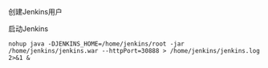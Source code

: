 创建Jenkins用户



启动Jenkins

```
nohup java -DJENKINS_HOME=/home/jenkins/root -jar /home/jenkins/jenkins.war --httpPort=30888 > /home/jenkins/jenkins.log 2>&1 &
```

